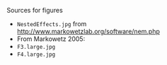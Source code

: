 Sources for figures

* `NestedEffects.jpg` from http://www.markowetzlab.org/software/nem.php
* From Markowetz 2005:
 * `F3.large.jpg`
 * `F4.large.jpg`

